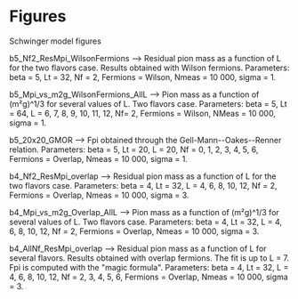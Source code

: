 # Figures
Schwinger model figures

b5_Nf2_ResMpi_WilsonFermions --> Residual pion mass as a function of L for the two flavors case. Results obtained with Wilson fermions. 
Parameters: beta = 5, Lt = 32, Nf = 2, Fermions = Wilson, Nmeas = 10 000, sigma = 1.

b5_Mpi_vs_m2g_WilsonFermions_AllL --> Pion mass as a function of (m²g)^1/3 for several values of L. Two flavors case.
Parameters: beta = 5, Lt = 64, L = 6, 7, 8, 9, 10, 11, 12, Nf= 2, Fermions = Wilson, NMeas = 10 000, sigma = 1.

b5_20x20_GMOR --> Fpi obtained through the Gell-Mann--Oakes--Renner relation.
Parameters: beta = 5, Lt = 20, L = 20, Nf = 0, 1, 2, 3, 4, 5, 6, Fermions = Overlap, Nmeas = 10 000, sigma = 1.

b4_Nf2_ResMpi_overlap --> Residual pion mass as a function of L for the two flavors case.
Parameters: beta = 4, Lt = 32, L = 4, 6, 8, 10, 12, Nf = 2, Fermions = Overlap, Nmeas = 10 000, sigma = 3.

b4_Mpi_vs_m2g_Overlap_AllL --> Pion mass as a function of (m²g)^1/3 for several values of L. Two flavors case.
Parameters: beta = 4, Lt = 32, L = 4, 6, 8, 10, 12, Nf = 2, Fermions = Overlap, Nmeas = 10 000, sigma = 3.

b4_AllNf_ResMpi_overlap --> Residual pion mass as a function of L for several flavors. Results obtained with overlap fermions.
The fit is up to L = 7. Fpi is computed with the "magic formula".
Parameters: beta = 4, Lt = 32, L = 4, 6, 8, 10, 12, Nf = 2, 3, 4, 5, 6, Fermions = Overlap, Nmeas = 10 000, sigma = 3. 
